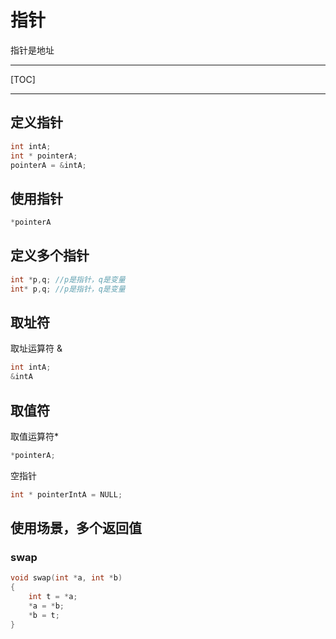 # 指针

指针是地址

------



[TOC]



------



## 定义指针

```c
int intA;
int * pointerA;
pointerA = &intA;
```



## 使用指针

```c
*pointerA
```



## 定义多个指针

```c
int *p,q; //p是指针，q是变量
int* p,q; //p是指针，q是变量

```



## 取址符

取址运算符 &

```c
int intA;
&intA
```

## 取值符

取值运算符*

```c
*pointerA;
```

空指针

```c
int * pointerIntA = NULL; 
```



## 使用场景，多个返回值 

### swap

```c
void swap(int *a, int *b)
{
	int t = *a;
	*a = *b;
	*b = t;
}
```


